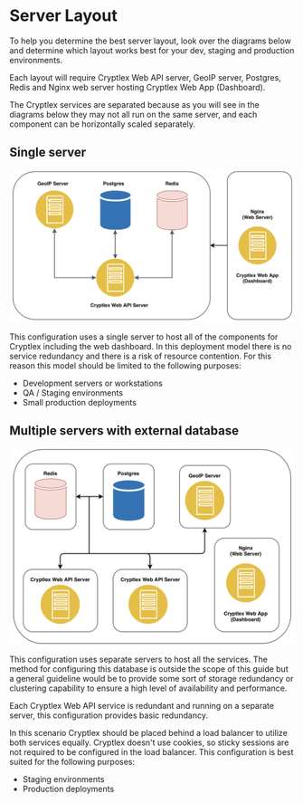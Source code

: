 # Server Layout

To help you determine the best server layout, look over the diagrams below and determine which layout works best for your dev, staging and production environments.

Each layout will require Cryptlex Web API server, GeoIP server, Postgres, Redis and Nginx web server hosting Cryptlex Web App \(Dashboard\).

The Cryptlex services are separated because as you will see in the diagrams below they may not all run on the same server, and each component can be horizontally scaled separately. 

## Single server

![](../.gitbook/assets/architecture.png)

This configuration uses a single server to host all of the components for Cryptlex including the web dashboard. In this deployment model there is no service redundancy and there is a risk of resource contention. For this reason this model should be limited to the following purposes:

* Development servers or workstations
* QA / Staging environments
* Small production deployments

## Multiple servers with external database

![](../.gitbook/assets/architecture_ha.png)

This configuration uses separate servers to host all the services. The method for configuring this database is outside the scope of this guide but a general guideline would be to provide some sort of storage redundancy or clustering capability to ensure a high level of availability and performance.

Each Cryptlex Web API service is redundant and running on a separate server, this configuration provides basic redundancy.

In this scenario Cryptlex should be placed behind a load balancer to utilize both services equally. Cryptlex doesn't use cookies, so sticky sessions are not required to be configured in the load balancer. This configuration is best suited for the following purposes:

* Staging environments
* Production deployments



